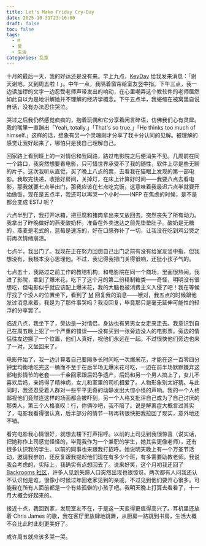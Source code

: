 ```yaml
---
title: Let's Make Friday Cry-Day
date: 2025-10-31T23:16:00
draft: false
toc: false
tags:
  - M
  - 爱
  - 生活
categories: 乱章
---
```


十月的最后一天，我的好运还是没有来。早上九点，[KeyDay](https://apps.apple.com/us/app/keydays-minimal-day-counter/id6450872567) 给我发来消息：「谢天谢地，又到周五啦！」。中午一点，我隔着窗帘给室友竖中指。下午三点，我一边读加缪的文字一边忍受老师声带发出的响动，在心里嘲弄这个教软件的老师居然如此自以为是地讲解她并不理解的经济学概念。下午五点半，我蜷缩在被窝里自说自话，没有办法忍住哭泣。<!--more-->

哭过之后我仍然感觉疯疯的，抱着玩偶和它分享着闲言碎语，仿佛我们心有灵犀。我的嘴里一直蹦出「Yeah, totally.」「That's so true.」「He thinks too much of himself.」这样的话，想象有另一个灵魂刚才分享了我十分认同的见解。被理解的感觉让我好起来了，哪怕只是我自己理解自己。

回家路上看到班上的一对情侣和我同路，路过电影院之后便消失不见。几周前在同一个路口，我突然想要看电影，只可惜世界承受不了我的随性，软件上尽是些无聊的片子。这次我听从直觉，买了晚上八点的票，去看我在猫眼上发现的第一部电影。我取完快递，收拾好房间，关掉灯，在床上计算好时间——我要八点去看电影，那我就要七点半出门，那我应该在七点吃完饭，这意味着我最迟六点半就要开始做饭，现在是五点半，我还可以再哭一个小时——INFP 在焦虑的时候，是不是都会变成 ESTJ 呢？

六点半到了，我打开冰箱，把豆腐和猪肉拿出来又放回去，突然丧失了所有动力。我拿出了昨晚做好的燕麦酸奶杯，准备在外卖送达之前先垫垫肚子。酸奶是无糖的，燕麦是老式的，蓝莓是速冻的，好在口感弥补了一切，让我没在吃到鸡公煲之前再次情绪崩溃。

七点半，我出门了。我现在正在努力回想自己出门之前有没有给室友竖中指，但我想没有，我根本没心思理他。不过，我记得我把门关得很响，还挺小孩子气的。

七点五十，我路过之前工作的教培机构，和电影院在同一个商场，里面很热闹。我进了影院，拿到了爆米花，吃下了这个月的第二份精制糖类——奇怪，明明没有很想吃，但电影似乎就应该配上爆米花，我的大脑也被消费主义入侵了吧！我在等候厅找了个没人的位置坐下，看到了 [M](/tags/m/) 回复我的消息——哦对，我五点的时候跟他发过消息来着，我是为了那件事哭吗？我没回复，毕竟那只是毫无延伸可能性的轻浮的分享罢了。

临近八点，我坐下了，旁边是一对情侣，身边也有男男女女走来走去。我意识到自己在周五晚上犯了一个严重的错误——没有买到一张旁边没人的电影票。旁边的情侣往左边挪了一个位置，他们人真好，祝他们永远在一起。不过很快他们旁边也来了一对，又坐回来了。

电影开始了，我一边计算着自己要隔多长时间吃一次爆米花，才能在这一百零四分钟里均衡地吃完这一桶而不至于在后半场无爆米花可吃，一边在前半场默默嫌弃这部电影情节的老套——千金回家跟后妈争遗产，后妈和另一个男人搞上了，女儿不喜欢后妈，亲妈得了精神病，女儿和家里的司机相爱了。人物形象别太好猜。与此同时，我还忍受着人群对一些平平无奇的动静发出大惊小怪的声响。我的一个人格鄙视他们竟然连这样的场面都会被吓到，另一个人格又批评自己成为了自己讨厌的那类人，第三个人格哀叹：行，你俩吵吧，我不陪了。说是解离症大概言过其实了，电影我看得很认真，后半部分的情节一转再转很快把我拉回了现实，意外地还不错。

看完电影我心情很好，就想去楼下打声招呼。以前的上司见到我很惊喜（说实话，把她称作上司感觉怪怪的，毕竟我作为一个兼职的学生，她其实更像老师），还有很多认识我的学生、以前的同事也来跟我打招呼。她说明天晚上有一个万圣节活动，邀请我参加，还反复跟我提起他们现在有多少个班，有多需要助教老师。我说我会考虑的，实际上，我确实有点想回去了。说来好笑，这个月初我还回了 [Backrooms 社区](https://backrooms-wiki-cn.wikidot.com/)，许多人见到失踪人口突然出现也很惊讶。两次都有人问我还认不认识他是谁，很像小时候过年回老家见到的亲戚，不过见到他们要开心很多。可能我在所有人面前都是一个有些孤僻的小孩子吧。我明天晚上打算去看看了，十一月大概会好起来的。

接近十点，我回到家，发现室友不在，于是这一天变得更值得高兴了。耳机里还放着 Chris James 的歌，我在客厅里放肆地跳舞，从厨房一路跳到书房，生活大概不会比此时此刻更美好了。

或许周五就应该多哭一哭。
